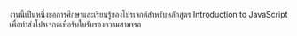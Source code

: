 งานนี้เป็นหนึ่งขอการศึกษาและเรียนรู้ของโปรเจกต์สำหรับหลักสูตร Introduction to JavaScript เพื่อทำส่งโปรเจกต์เพื่อรับใบรับรองความสามารถ

